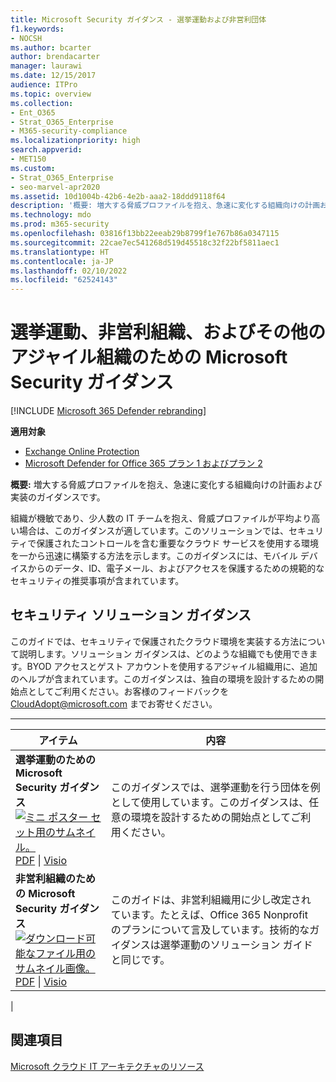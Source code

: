 ```yaml
---
title: Microsoft Security ガイダンス - 選挙運動および非営利団体
f1.keywords:
- NOCSH
ms.author: bcarter
author: brendacarter
manager: laurawi
ms.date: 12/15/2017
audience: ITPro
ms.topic: overview
ms.collection:
- Ent_O365
- Strat_O365_Enterprise
- M365-security-compliance
ms.localizationpriority: high
search.appverid:
- MET150
ms.custom:
- Strat_O365_Enterprise
- seo-marvel-apr2020
ms.assetid: 10d1004b-42b6-4e2b-aaa2-18ddd9118f64
description: '概要: 増大する脅威プロファイルを抱え、急速に変化する組織向けの計画および実装のガイダンスです。'
ms.technology: mdo
ms.prod: m365-security
ms.openlocfilehash: 03816f13bb22eeab29b8799f1e767b86a0347115
ms.sourcegitcommit: 22cae7ec541268d519d45518c32f22bf5811aec1
ms.translationtype: HT
ms.contentlocale: ja-JP
ms.lasthandoff: 02/10/2022
ms.locfileid: "62524143"
---
```

# <a name="microsoft-security-guidance-for-political-campaigns-nonprofits-and-other-agile-organizations"></a>選挙運動、非営利組織、およびその他のアジャイル組織のための Microsoft Security ガイダンス

[!INCLUDE [Microsoft 365 Defender rebranding](../includes/microsoft-defender-for-office.md)]

**適用対象**
- [Exchange Online Protection](exchange-online-protection-overview.md)
- [Microsoft Defender for Office 365 プラン 1 およびプラン 2](defender-for-office-365.md)

 **概要:** 増大する脅威プロファイルを抱え、急速に変化する組織向けの計画および実装のガイダンスです。

組織が機敏であり、少人数の IT チームを抱え、脅威プロファイルが平均より高い場合は、このガイダンスが適しています。このソリューションでは、セキュリティで保護されたコントロールを含む重要なクラウド サービスを使用する環境を一から迅速に構築する方法を示します。このガイダンスには、モバイル デバイスからのデータ、ID、電子メール、およびアクセスを保護するための規範的なセキュリティの推奨事項が含まれています。

## <a name="security-solution-guidance"></a>セキュリティ ソリューション ガイダンス

このガイドでは、セキュリティで保護されたクラウド環境を実装する方法について説明します。ソリューション ガイダンスは、どのような組織でも使用できます。BYOD アクセスとゲスト アカウントを使用するアジャイル組織用に、追加のヘルプが含まれています。このガイダンスは、独自の環境を設計するための開始点としてご利用ください。お客様のフィードバックを [CloudAdopt@microsoft.com](mailto:CloudAdopt@microsoft.com) までお寄せください。

****

|アイテム|内容|
|---|---|
|**選挙運動のための Microsoft Security ガイダンス** <br> [![ミニ ポスター セット用のサムネイル。](../../media/d370ce28-ca40-4930-9a2c-907312aa06c8.png)](https://download.microsoft.com/download/B/4/D/B4D520C3-4D0C-4B4D-BFB9-09F0651C2775/MSFT_Cloud_architecture_security%20for%20political%20campaigns.pdf) <br> [PDF](https://download.microsoft.com/download/B/4/D/B4D520C3-4D0C-4B4D-BFB9-09F0651C2775/MSFT_Cloud_architecture_security%20for%20political%20campaigns.pdf) \| [Visio](https://download.microsoft.com/download/B/4/D/B4D520C3-4D0C-4B4D-BFB9-09F0651C2775/MSFT_Cloud_architecture_security%20for%20political%20campaigns.vsdx)|このガイダンスでは、選挙運動を行う団体を例として使用しています。このガイダンスは、任意の環境を設計するための開始点としてご利用ください。|
|**非営利組織のための Microsoft Security ガイダンス** <br> [![ダウンロード可能なファイル用のサムネイル画像。](../../media/e4784889-1c69-4067-9a8f-31d31d1eceea.png)](https://download.microsoft.com/download/9/4/3/94389612-C679-4061-8DF2-D9A15D72B65F/Microsoft_Cloud%20Architecture_Security%20for%20Nonprofits.pdf) <br> [PDF](https://download.microsoft.com/download/9/4/3/94389612-C679-4061-8DF2-D9A15D72B65F/Microsoft_Cloud%20Architecture_Security%20for%20Nonprofits.pdf) \| [Visio](https://download.microsoft.com/download/9/4/3/94389612-C679-4061-8DF2-D9A15D72B65F/Microsoft_Cloud%20Architecture_Security%20for%20Nonprofits.vsdx)|このガイドは、非営利組織用に少し改定されています。たとえば、Office 365 Nonprofit のプランについて言及しています。技術的なガイダンスは選挙運動のソリューション ガイドと同じです。|
|

## <a name="see-also"></a>関連項目

[Microsoft クラウド IT アーキテクチャのリソース](../../solutions/cloud-architecture-models.md)
